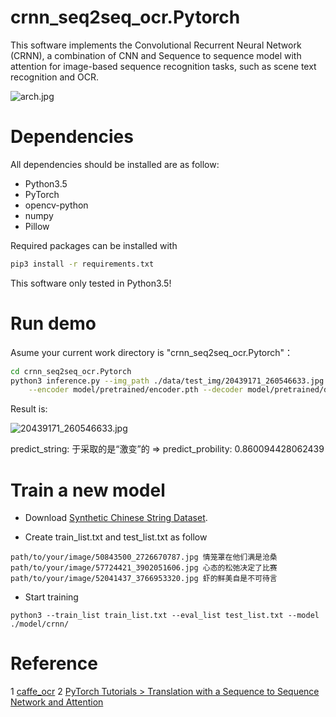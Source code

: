 # crnn_seq2seq_ocr.Pytorch

This software implements the Convolutional Recurrent Neural Network (CRNN), a combination of CNN and Sequence to sequence model with attention for image-based sequence recognition tasks, such as scene text recognition and OCR.

![arch.jpg](https://github.com/bai-shang/crnn_seq2seq_ocr.Pytorch/blob/master/data/arch.jpg?raw=true)


# Dependencies
All dependencies should be installed are as follow: 
* Python3.5
* PyTorch
* opencv-python
* numpy
* Pillow

Required packages can be installed with
```bash
pip3 install -r requirements.txt
```

This software only tested in Python3.5!

# Run demo

Asume your current work directory is "crnn_seq2seq_ocr.Pytorch"：  

```bash
cd crnn_seq2seq_ocr.Pytorch
python3 inference.py --img_path ./data/test_img/20439171_260546633.jpg \
    --encoder model/pretrained/encoder.pth --decoder model/pretrained/decoder.pth
```

Result is:  

![20439171_260546633.jpg](https://github.com/bai-shang/crnn_seq2seq_ocr.Pytorch/blob/master/data/test_img/20439171_260546633.jpg?raw=true)

predict_string: 于采取的是“激变”的 => predict_probility: 0.860094428062439  



# Train a new model

* Download [Synthetic Chinese String Dataset](https://pan.baidu.com/s/1dFda6R3#list/path=%2F).  

* Create  train_list.txt and test_list.txt as follow
```
path/to/your/image/50843500_2726670787.jpg 情笼罩在他们满是沧桑
path/to/your/image/57724421_3902051606.jpg 心态的松弛决定了比赛
path/to/your/image/52041437_3766953320.jpg 虾的鲜美自是不可待言
```
* Start training
```
python3 --train_list train_list.txt --eval_list test_list.txt --model ./model/crnn/ 
``` 

# Reference
1 [caffe_ocr](https://github.com/senlinuc/caffe_ocr)
2 [PyTorch Tutorials >  Translation with a Sequence to Sequence Network and Attention](https://pytorch.org/tutorials/intermediate/seq2seq_translation_tutorial.html)



